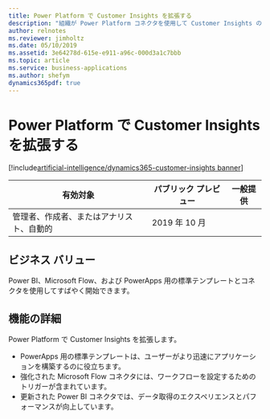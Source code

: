 ```yaml
---
title: Power Platform で Customer Insights を拡張する
description: "組織が Power Platform コネクタを使用して Customer Insights のエクスペリエンスを調整および拡張できるようにします。\_"
author: relnotes
ms.reviewer: jimholtz
ms.date: 05/10/2019
ms.assetid: 3e64278d-615e-e911-a96c-000d3a1c7bbb
ms.topic: article
ms.service: business-applications
ms.author: shefym
dynamics365pdf: true
---
```

# Power Platform で Customer Insights を拡張する
[!include[artificial-intelligence/dynamics365-customer-insights banner](../includes/artificial-intelligence/dynamics365-customer-insights.md)]

| 有効対象    |  パブリック プレビュー | 一般提供 | 
| ---------- | ---------- |---------- |
|管理者、作成者、またはアナリスト、自動的|2019 年 10 月| |


## ビジネス バリュー
<!-- bv start -->
Power BI、Microsoft Flow、および PowerApps 用の標準テンプレートとコネクタを使用してすばやく開始できます。

<!-- bv end -->

## 機能の詳細
<!--feature detail start -->
Power Platform で Customer Insights を拡張します。

- PowerApps 用の標準テンプレートは、ユーザーがより迅速にアプリケーションを構築するのに役立ちます。
- 強化された Microsoft Flow コネクタには、ワークフローを設定するためのトリガーが含まれています。
- 更新された Power BI コネクタでは、データ取得のエクスペリエンスとパフォーマンスが向上しています。
<!--feature detail end -->










